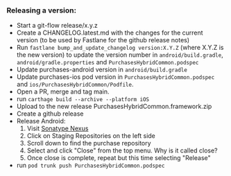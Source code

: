 ### Releasing a version: 

- Start a git-flow release/x.y.z
- Create a CHANGELOG.latest.md with the changes for the current version (to be used by Fastlane for the github release notes)
- Run `fastlane bump_and_update_changelog version:X.Y.Z` (where X.Y.Z is the new version) to update the version number in `android/build.gradle`, `android/gradle.properties` and `PurchasesHybridCommon.podspec`
- Update purchases-android version in `android/build.gradle`
- Update purchases-ios pod version in `PurchasesHybridCommon.podspec` and `ios/PurchasesHybridCommon/Podfile`.
- Open a PR, merge and tag main.
- run `carthage build --archive --platform iOS`
- Upload to the new release PurchasesHybridCommon.framework.zip
- Create a github release
- Release Android:
  1. Visit [Sonatype Nexus](https://oss.sonatype.org/)
  1. Click on Staging Repositories on the left side
  1. Scroll down to find the purchase repository
  1. Select and click "Close" from the top menu. Why is it called close?
  1. Once close is complete, repeat but this time selecting "Release"
- run `pod trunk push PurchasesHybridCommon.podspec`
